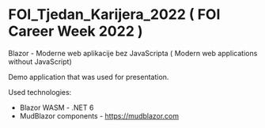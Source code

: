 # FOI_Tjedan_Karijera_2022 ( FOI Career Week 2022 )

Blazor - Moderne web aplikacije bez JavaScripta ( Modern web applications without JavaScript)

Demo application that was used for presentation.

Used technologies:
 - Blazor WASM - .NET 6
 - MudBlazor components - https://mudblazor.com

